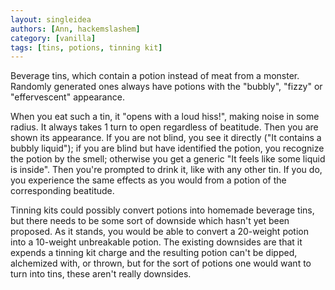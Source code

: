 ```yaml
---
layout: singleidea
authors: [Ann, hackemslashem]
category: [vanilla]
tags: [tins, potions, tinning kit]
---
```

Beverage tins, which contain a potion instead of meat from a monster. Randomly
generated ones always have potions with the "bubbly", "fizzy" or "effervescent"
appearance.

When you eat such a tin, it "opens with a loud hiss!", making noise in some
radius. It always takes 1 turn to open regardless of beatitude. Then you are
shown its appearance. If you are not blind, you see it directly ("It contains a
bubbly liquid"); if you are blind but have identified the potion, you recognize
the potion by the smell; otherwise you get a generic "It feels like some liquid
is inside". Then you're prompted to drink it, like with any other tin. If you
do, you experience the same effects as you would from a potion of the
corresponding beatitude.

Tinning kits could possibly convert potions into homemade beverage tins, but
there needs to be some sort of downside which hasn't yet been proposed. As it
stands, you would be able to convert a 20-weight potion into a 10-weight
unbreakable potion. The existing downsides are that it expends a tinning kit
charge and the resulting potion can't be dipped, alchemized with, or thrown, but
for the sort of potions one would want to turn into tins, these aren't really
downsides.
